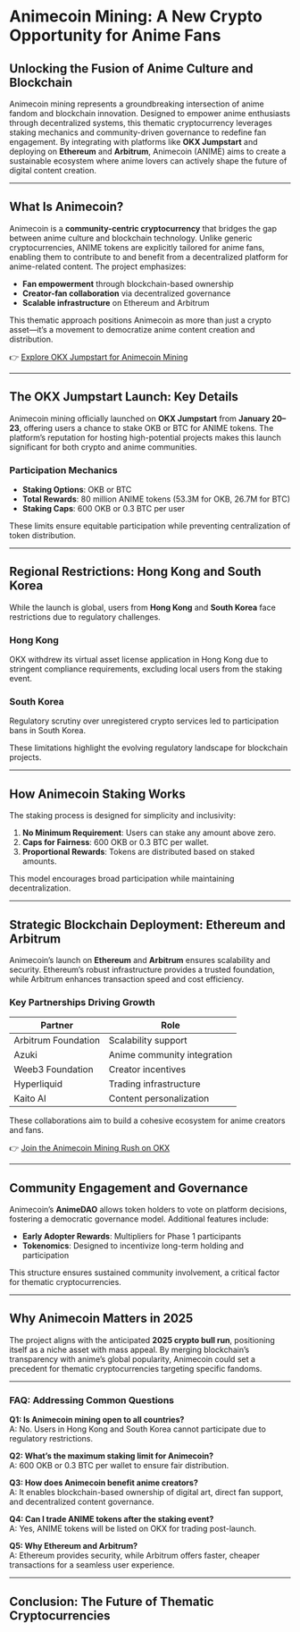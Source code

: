 # Animecoin Mining: A New Crypto Opportunity for Anime Fans  

## Unlocking the Fusion of Anime Culture and Blockchain  

Animecoin mining represents a groundbreaking intersection of anime fandom and blockchain innovation. Designed to empower anime enthusiasts through decentralized systems, this thematic cryptocurrency leverages staking mechanics and community-driven governance to redefine fan engagement. By integrating with platforms like **OKX Jumpstart** and deploying on **Ethereum** and **Arbitrum**, Animecoin (ANIME) aims to create a sustainable ecosystem where anime lovers can actively shape the future of digital content creation.  

---

## What Is Animecoin?  

Animecoin is a **community-centric cryptocurrency** that bridges the gap between anime culture and blockchain technology. Unlike generic cryptocurrencies, ANIME tokens are explicitly tailored for anime fans, enabling them to contribute to and benefit from a decentralized platform for anime-related content. The project emphasizes:  
- **Fan empowerment** through blockchain-based ownership  
- **Creator-fan collaboration** via decentralized governance  
- **Scalable infrastructure** on Ethereum and Arbitrum  

This thematic approach positions Animecoin as more than just a crypto asset—it’s a movement to democratize anime content creation and distribution.  

👉 [Explore OKX Jumpstart for Animecoin Mining](https://bit.ly/okx-bonus)  

---

## The OKX Jumpstart Launch: Key Details  

Animecoin mining officially launched on **OKX Jumpstart** from **January 20–23**, offering users a chance to stake OKB or BTC for ANIME tokens. The platform’s reputation for hosting high-potential projects makes this launch significant for both crypto and anime communities.  

### Participation Mechanics  
- **Staking Options**: OKB or BTC  
- **Total Rewards**: 80 million ANIME tokens (53.3M for OKB, 26.7M for BTC)  
- **Staking Caps**: 600 OKB or 0.3 BTC per user  

These limits ensure equitable participation while preventing centralization of token distribution.  

---

## Regional Restrictions: Hong Kong and South Korea  

While the launch is global, users from **Hong Kong** and **South Korea** face restrictions due to regulatory challenges.  

### Hong Kong  
OKX withdrew its virtual asset license application in Hong Kong due to stringent compliance requirements, excluding local users from the staking event.  

### South Korea  
Regulatory scrutiny over unregistered crypto services led to participation bans in South Korea.  

These limitations highlight the evolving regulatory landscape for blockchain projects.  

---

## How Animecoin Staking Works  

The staking process is designed for simplicity and inclusivity:  
1. **No Minimum Requirement**: Users can stake any amount above zero.  
2. **Caps for Fairness**: 600 OKB or 0.3 BTC per wallet.  
3. **Proportional Rewards**: Tokens are distributed based on staked amounts.  

This model encourages broad participation while maintaining decentralization.  

---

## Strategic Blockchain Deployment: Ethereum and Arbitrum  

Animecoin’s launch on **Ethereum** and **Arbitrum** ensures scalability and security. Ethereum’s robust infrastructure provides a trusted foundation, while Arbitrum enhances transaction speed and cost efficiency.  

### Key Partnerships Driving Growth  
| Partner | Role |  
|---------|------|  
| Arbitrum Foundation | Scalability support |  
| Azuki | Anime community integration |  
| Weeb3 Foundation | Creator incentives |  
| Hyperliquid | Trading infrastructure |  
| Kaito AI | Content personalization |  

These collaborations aim to build a cohesive ecosystem for anime creators and fans.  

👉 [Join the Animecoin Mining Rush on OKX](https://bit.ly/okx-bonus)  

---

## Community Engagement and Governance  

Animecoin’s **AnimeDAO** allows token holders to vote on platform decisions, fostering a democratic governance model. Additional features include:  
- **Early Adopter Rewards**: Multipliers for Phase 1 participants  
- **Tokenomics**: Designed to incentivize long-term holding and participation  

This structure ensures sustained community involvement, a critical factor for thematic cryptocurrencies.  

---

## Why Animecoin Matters in 2025  

The project aligns with the anticipated **2025 crypto bull run**, positioning itself as a niche asset with mass appeal. By merging blockchain’s transparency with anime’s global popularity, Animecoin could set a precedent for thematic cryptocurrencies targeting specific fandoms.  

---

### FAQ: Addressing Common Questions  

**Q1: Is Animecoin mining open to all countries?**  
A: No. Users in Hong Kong and South Korea cannot participate due to regulatory restrictions.  

**Q2: What’s the maximum staking limit for Animecoin?**  
A: 600 OKB or 0.3 BTC per wallet to ensure fair distribution.  

**Q3: How does Animecoin benefit anime creators?**  
A: It enables blockchain-based ownership of digital art, direct fan support, and decentralized content governance.  

**Q4: Can I trade ANIME tokens after the staking event?**  
A: Yes, ANIME tokens will be listed on OKX for trading post-launch.  

**Q5: Why Ethereum and Arbitrum?**  
A: Ethereum provides security, while Arbitrum offers faster, cheaper transactions for a seamless user experience.  

---

## Conclusion: The Future of Thematic Cryptocurrencies  
